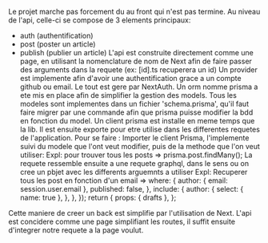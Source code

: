 Le projet marche pas forcement du au front qui n'est pas termine.
Au niveau de l'api, celle-ci se compose de 3 elements principaux: 
  - auth (authentification)
  - post (poster un article)
  - publish (publier un article)
L'api est construite directement comme une page, en utilisant la nomenclature de nom de Next afin de faire passer des arguments dans la requete (ex: [id].ts recuperera un id)
Un provider est implemente afin d'avoir une authentification grace a un compte github ou email. Le tout est gere par NextAuth.
Un orm nomme prisma a ete mis en place afin de simplifier la gestion des models. Tous les modeles sont implementes dans un fichier 'schema.prisma', qu'il faut faire migrer par une commande afin que prisma puisse modifier la bdd en fonction du model.
Un client prisma est installe en meme temps que la lib. Il est ensuite exporte pour etre utilise dans les differentes requetes de l'application. Pour se faire :
  Importer le client Prisma, l'implemente suivi du modele que l'ont veut modifier, puis de la methode que l'on veut utiliser:
    Expl: pour trouver tous les posts => prisma.post.findMany();
La requete ressemble ensuite a une requete graphql, dans le sens ou on cree un pbjet avec les differents arguemnts a utiliser
  Expl: Recuperer tous les post en fonction d'un email =>
    where: {
      author: { email: session.user.email },
      published: false,
    },
    include: {
      author: {
        select: { name: true },
      },
    },
  });
  return {
    props: { drafts },
  };

  Cette maniere de creer un back est simplifie par l'utilisation de Next. L'api est concidere comme une page simplifiant les routes, il suffit ensuite d'integrer notre requete a la page voulut.
